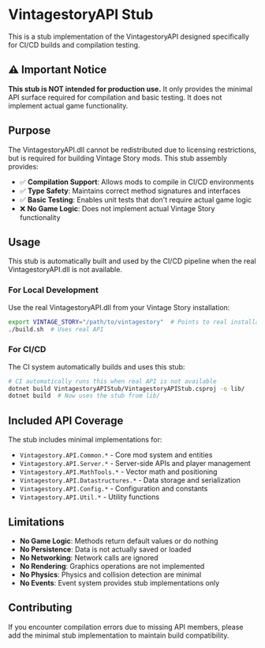 # VintagestoryAPI Stub

This is a stub implementation of the VintagestoryAPI designed specifically for CI/CD builds and compilation testing.

## ⚠️ Important Notice

**This stub is NOT intended for production use.** It only provides the minimal API surface required for compilation and basic testing. It does not implement actual game functionality.

## Purpose

The VintagestoryAPI.dll cannot be redistributed due to licensing restrictions, but is required for building Vintage Story mods. This stub assembly provides:

- ✅ **Compilation Support**: Allows mods to compile in CI/CD environments
- ✅ **Type Safety**: Maintains correct method signatures and interfaces
- ✅ **Basic Testing**: Enables unit tests that don't require actual game logic
- ❌ **No Game Logic**: Does not implement actual Vintage Story functionality

## Usage

This stub is automatically built and used by the CI/CD pipeline when the real VintagestoryAPI.dll is not available.

### For Local Development

Use the real VintagestoryAPI.dll from your Vintage Story installation:

```bash
export VINTAGE_STORY="/path/to/vintagestory"  # Points to real installation
./build.sh  # Uses real API
```

### For CI/CD

The CI system automatically builds and uses this stub:

```bash
# CI automatically runs this when real API is not available
dotnet build VintagestoryAPIStub/VintagestoryAPIStub.csproj -o lib/
dotnet build  # Now uses the stub from lib/
```

## Included API Coverage

The stub includes minimal implementations for:

- `Vintagestory.API.Common.*` - Core mod system and entities
- `Vintagestory.API.Server.*` - Server-side APIs and player management
- `Vintagestory.API.MathTools.*` - Vector math and positioning
- `Vintagestory.API.Datastructures.*` - Data storage and serialization
- `Vintagestory.API.Config.*` - Configuration and constants
- `Vintagestory.API.Util.*` - Utility functions

## Limitations

- **No Game Logic**: Methods return default values or do nothing
- **No Persistence**: Data is not actually saved or loaded
- **No Networking**: Network calls are ignored
- **No Rendering**: Graphics operations are not implemented
- **No Physics**: Physics and collision detection are minimal
- **No Events**: Event system provides stub implementations only

## Contributing

If you encounter compilation errors due to missing API members, please add the minimal stub implementation to maintain build compatibility.
